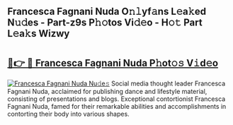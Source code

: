 ## Francesca Fagnani Nuda O𝚗𝚕yf𝚊ns L𝚎a𝚔ed N𝚞𝚍es - Part-z9s P𝚑𝚘tos Vi𝚍𝚎o - H𝚘𝚝 Part L𝚎a𝚔s Wizwy

# <h2><a href="http://kf39s0.oniu.top/?m=Francesca+Fagnani+Nuda">🔗👉 🔴 Francesca Fagnani Nuda P𝚑ot𝚘𝚜 V𝚒d𝚎o</a></h2>

[![Francesca Fagnani Nuda Nu𝚍e𝚜](https://i.imgur.com/0qMVB7G.gif)](http://kf39s0.oniu.top/?m=Francesca+Fagnani+Nuda)
Social media thought leader Francesca Fagnani Nuda, acclaimed for publishing dance and lifestyle material, consisting of presentations and blogs. Exceptional contortionist Francesca Fagnani Nuda, famed for their remarkable abilities and accomplishments in contorting their body into various shapes.  
